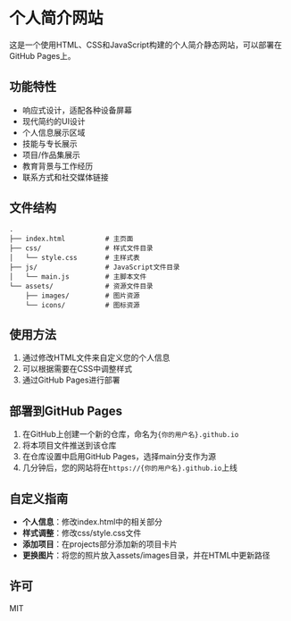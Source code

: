 # 个人简介网站

这是一个使用HTML、CSS和JavaScript构建的个人简介静态网站，可以部署在GitHub Pages上。

## 功能特性

- 响应式设计，适配各种设备屏幕
- 现代简约的UI设计
- 个人信息展示区域
- 技能与专长展示
- 项目/作品集展示
- 教育背景与工作经历
- 联系方式和社交媒体链接

## 文件结构

```
.
├── index.html          # 主页面
├── css/                # 样式文件目录
│   └── style.css       # 主样式表
├── js/                 # JavaScript文件目录
│   └── main.js         # 主脚本文件
└── assets/             # 资源文件目录
    ├── images/         # 图片资源
    └── icons/          # 图标资源
```

## 使用方法

1. 通过修改HTML文件来自定义您的个人信息
2. 可以根据需要在CSS中调整样式
3. 通过GitHub Pages进行部署

## 部署到GitHub Pages

1. 在GitHub上创建一个新的仓库，命名为`{你的用户名}.github.io`
2. 将本项目文件推送到该仓库
3. 在仓库设置中启用GitHub Pages，选择main分支作为源
4. 几分钟后，您的网站将在`https://{你的用户名}.github.io`上线

## 自定义指南

- **个人信息**：修改index.html中的相关部分
- **样式调整**：修改css/style.css文件
- **添加项目**：在projects部分添加新的项目卡片
- **更换图片**：将您的照片放入assets/images目录，并在HTML中更新路径

## 许可

MIT 